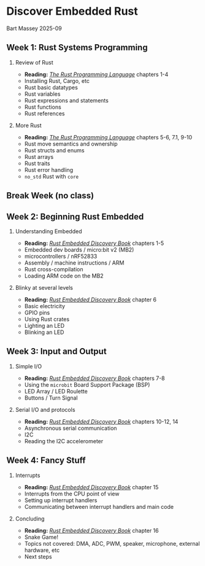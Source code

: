 # Discover Embedded Rust
Bart Massey 2025-09

## Week 1: Rust Systems Programming

1. Review of Rust
   * **Reading:** [*The Rust Programming Language*] chapters 1-4
   * Installing Rust, Cargo, etc
   * Rust basic datatypes
   * Rust variables
   * Rust expressions and statements
   * Rust functions
   * Rust references

2. More Rust
   * **Reading:** [*The Rust Programming Language*] chapters 5-6, 7.1, 9-10
   * Rust move semantics and ownership
   * Rust structs and enums
   * Rust arrays
   * Rust traits
   * Rust error handling
   * `no_std` Rust with `core`

## Break Week (no class)

## Week 2: Beginning Rust Embedded

1. Understanding Embedded
   * **Reading:** [*Rust Embedded Discovery Book*] chapters 1-5
   * Embedded dev boards / micro:bit v2 (MB2)
   * microcontrollers / nRF52833
   * Assembly / machine instructions / ARM
   * Rust cross-compilation
   * Loading ARM code on the MB2

2. Blinky at several levels
   * **Reading:** [*Rust Embedded Discovery Book*] chapter 6
   * Basic electricity
   * GPIO pins
   * Using Rust crates
   * Lighting an LED
   * Blinking an LED

## Week 3: Input and Output

1. Simple I/O
   * **Reading:** [*Rust Embedded Discovery Book*] chapters 7-8
   * Using the `microbit` Board Support Package (BSP)
   * LED Array / LED Roulette
   * Buttons / Turn Signal

2. Serial I/O and protocols
   * **Reading:** [*Rust Embedded Discovery Book*] chapters 10-12, 14
   * Asynchronous serial communication
   * I2C
   * Reading the I2C accelerometer

## Week 4: Fancy Stuff

1. Interrupts
   * **Reading:** [*Rust Embedded Discovery Book*] chapter 15
   * Interrupts from the CPU point of view
   * Setting up interrupt handlers
   * Communicating between interrupt handlers and main code
   
2. Concluding
   * **Reading:** [*Rust Embedded Discovery Book*] chapter 16
   * Snake Game!
   * Topics not covered: DMA, ADC, PWM, speaker, microphone,
     external hardware, etc
   * Next steps

[*The Rust Programming Language*]: https://doc.rust-lang.org/book/
[*Rust Embedded Discovery Book*]: https://docs.rust-embedded.org/discovery-mb2/

